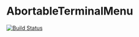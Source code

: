 # AbortableTerminalMenu

[![Build Status](https://github.com/Eben60/AbortableTerminalMenu.jl/actions/workflows/CI.yml/badge.svg?branch=main)](https://github.com/Eben60/AbortableTerminalMenu.jl/actions/workflows/CI.yml?query=branch%3Amain)
